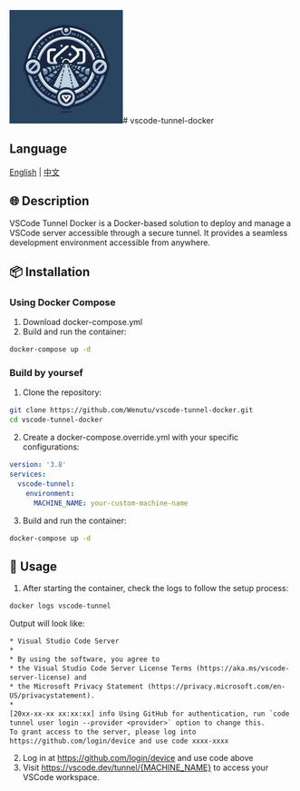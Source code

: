 <img src="./images/logo.png" alt="VSCode Tunnel Docker Logo" width="200" height="200"># vscode-tunnel-docker
## Language
[English](https://github.com/Wenutu/vscode-tunnel-docker/blob/main/README.md) | [中文](https://github.com/Wenutu/vscode-tunnel-docker/blob/main/README_zh_CN.md)

## 🌐 Description
VSCode Tunnel Docker is a Docker-based solution to deploy and manage a VSCode server accessible through a secure tunnel. It provides a seamless development environment accessible from anywhere.

## 📦 Installation
### Using Docker Compose
1. Download docker-compose.yml
2. Build and run the container:
```bash
docker-compose up -d
```

### Build by yoursef
1. Clone the repository:
```bash
git clone https://github.com/Wenutu/vscode-tunnel-docker.git
cd vscode-tunnel-docker
```
2. Create a docker-compose.override.yml with your specific configurations:
```yml
version: '3.8'
services:
  vscode-tunnel:
    environment:
      MACHINE_NAME: your-custom-machine-name
```
3. Build and run the container:
```bash
docker-compose up -d
```


## 🔧 Usage
1. After starting the container, check the logs to follow the setup process:
```bash
docker logs vscode-tunnel
```

Output will look like:
```less
* Visual Studio Code Server
*
* By using the software, you agree to
* the Visual Studio Code Server License Terms (https://aka.ms/vscode-server-license) and
* the Microsoft Privacy Statement (https://privacy.microsoft.com/en-US/privacystatement).
*
[20xx-xx-xx xx:xx:xx] info Using GitHub for authentication, run `code tunnel user login --provider <provider>` option to change this.
To grant access to the server, please log into https://github.com/login/device and use code xxxx-xxxx

```

2. Log in at https://github.com/login/device and use code above
3. Visit https://vscode.dev/tunnel/{MACHINE_NAME} to access your VSCode workspace.



